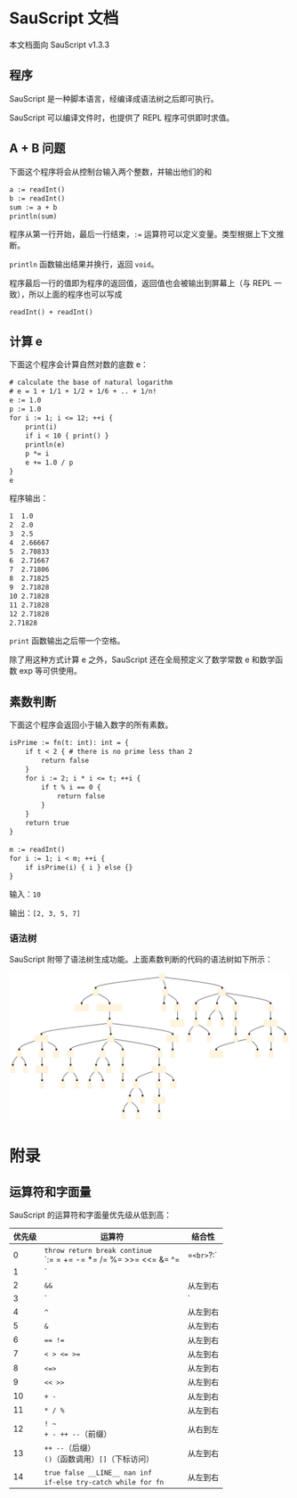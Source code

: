 # SauScript 文档

本文档面向 SauScript v1.3.3

## 程序

SauScript 是一种脚本语言，经编译成语法树之后即可执行。

SauScript 可以编译文件时，也提供了 REPL 程序可供即时求值。

## A + B 问题

下面这个程序将会从控制台输入两个整数，并输出他们的和

```
a := readInt()
b := readInt()
sum := a + b
println(sum)
```

程序从第一行开始，最后一行结束，`:=` 运算符可以定义变量。类型根据上下文推断。

`println` 函数输出结果并换行，返回 `void`。

程序最后一行的值即为程序的返回值，返回值也会被输出到屏幕上（与 REPL 一致），所以上面的程序也可以写成

```
readInt() + readInt()
```

## 计算 e

下面这个程序会计算自然对数的底数 e：

```
# calculate the base of natural logarithm
# e = 1 + 1/1 + 1/2 + 1/6 + .. + 1/n!
e := 1.0
p := 1.0
for i := 1; i <= 12; ++i {
    print(i)
    if i < 10 { print() }
    println(e)
    p *= i
    e += 1.0 / p
}
e
```

程序输出：

```
1  1.0
2  2.0
3  2.5
4  2.66667
5  2.70833
6  2.71667
7  2.71806
8  2.71825
9  2.71828
10 2.71828
11 2.71828
12 2.71828
2.71828
```

`print` 函数输出之后带一个空格。

除了用这种方式计算 e 之外，SauScript 还在全局预定义了数学常数 e 和数学函数 exp 等可供使用。

## 素数判断

下面这个程序会返回小于输入数字的所有素数。

```
isPrime := fn(t: int): int = {
    if t < 2 { # there is no prime less than 2
        return false
    }
    for i := 2; i * i <= t; ++i { 
        if t % i == 0 {
            return false
        }
    }
    return true
}

m := readInt()
for i := 1; i < m; ++i {
    if isPrime(i) { i } else {}
}
```

输入：`10`

输出：`[2, 3, 5, 7]`





### 语法树

SauScript 附带了语法树生成功能。上面素数判断的代码的语法树如下所示：

![](syntax-tree.svg)

# 附录

## 运算符和字面量

SauScript 的运算符和字面量优先级从低到高：

| 优先级 | 运算符                                                       | 结合性   |
| ------ | ------------------------------------------------------------ | -------- |
| 0      | `throw return break continue`<br>`:= = += -= *= /= %= >>= <<= &= ^= |=`<br>`?:` |从右到左 |
| 1      | `||`                                                         | 从左到右 |
| 2      | `&&`                                                         | 从左到右 |
| 3      | `|`                                                          | 从左到右 |
| 4      | `^`                                                          | 从左到右 |
| 5      | `&`                                                          | 从左到右 |
| 6      | `== !=`                                                      | 从左到右 |
| 7      | `< > <= >=`                                                  | 从左到右 |
| 8 | `<=>` | 从左到右 |
| 9      | `<< >>`                                                      | 从左到右 |
| 10     | `+ -`                                                        | 从左到右 |
| 11     | `* / %`                                                      | 从左到右 |
| 12     | `! ~`<br>`+ - ++ --`（前缀）                                 | 从右到左 |
| 13     | `++ --`（后缀）<br>`()`（函数调用）`[]`（下标访问）             | 从左到右 |
| 14 | `true false __LINE__ nan inf`<br>`if-else try-catch while for fn` | 从左到右 |
